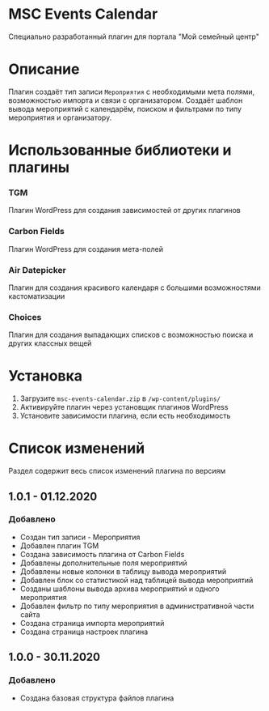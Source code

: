 # MSC Events Calendar

Специально разработанный плагин для портала "Мой семейный центр"

# Описание

Плагин создаёт тип записи `Мероприятия` с необходимыми мета полями, возможностью импорта и связи с организатором.
Создаёт шаблон вывода мероприятий с календарём, поиском и фильтрами по типу мероприятия и организатору.

# Использованные библиотеки и плагины

### TGM

Плагин WordPress для создания зависимостей от других плагинов

### Carbon Fields

Плагин WordPress для создания мета-полей

### Air Datepicker

Плагин для создания красивого календаря с большими возможностями кастоматизации

### Choices

Плагин для создания выпадающих списков с возможностью поиска и других классных вещей


# Установка

1. Загрузите `msc-events-calendar.zip` в `/wp-content/plugins/`
1. Активируйте плагин через установщик плагинов WordPress
1. Установите зависимости плагина, если есть необходимость

# Список изменений

Раздел содержит весь список изменений плагина по версиям

## 1.0.1 - 01.12.2020
### Добавлено
* Создан тип записи - Мероприятия
* Добавлен плагин TGM
* Создана зависимость плагина от Carbon Fields
* Добавлены дополнительные поля мероприятий
* Добавлены новые колонки в таблицу вывода мероприятий
* Добавлен блок со статистикой над таблицей вывода мероприятий
* Созданы шаблоны вывода архива мероприятий и одного мероприятия
* Добавлен фильтр по типу мероприятия в административной части сайта
* Создана страница импорта мероприятий
* Создана страница настроек плагина
## 1.0.0 - 30.11.2020
### Добавлено
* Создана базовая структура файлов плагина
